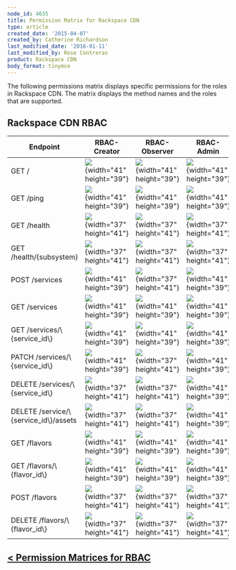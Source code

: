 ```yaml
---
node_id: 4635
title: Permission Matrix for Rackspace CDN
type: article
created_date: '2015-04-07'
created_by: Catherine Richardson
last_modified_date: '2016-01-11'
last_modified_by: Rose Contreras
product: Rackspace CDN
body_format: tinymce
---
```


The following permissions matrix displays specific permissions for the
roles in Rackspace CDN. The matrix displays the method names and the
roles that are supported.

Rackspace CDN RBAC
------------------

| Endpoint                                 | RBAC-Creator                                                                                           | RBAC-Observer                                                                                          | RBAC-Admin                                                                                             | RBAC-Operator                                                                                          |
|------------------------------------------|--------------------------------------------------------------------------------------------------------|--------------------------------------------------------------------------------------------------------|--------------------------------------------------------------------------------------------------------|--------------------------------------------------------------------------------------------------------|
| GET /                                    | ![](/knowledge_center/sites/default/files/field/image/green%20checkmark_4.png){width="41" height="39"} | ![](/knowledge_center/sites/default/files/field/image/green%20checkmark_4.png){width="41" height="39"} | ![](/knowledge_center/sites/default/files/field/image/green%20checkmark_4.png){width="41" height="39"} | ![](/knowledge_center/sites/default/files/field/image/green%20checkmark_4.png){width="41" height="39"} |
| GET /ping                                | ![](/knowledge_center/sites/default/files/field/image/green%20checkmark_4.png){width="41" height="39"} | ![](/knowledge_center/sites/default/files/field/image/green%20checkmark_4.png){width="41" height="39"} | ![](/knowledge_center/sites/default/files/field/image/green%20checkmark_4.png){width="41" height="39"} | ![](/knowledge_center/sites/default/files/field/image/green%20checkmark_4.png){width="41" height="39"} |
| GET /health                              | ![](/knowledge_center/sites/default/files/field/image/red%20X.png){width="37" height="41"}             | ![](/knowledge_center/sites/default/files/field/image/red%20X.png){width="37" height="41"}             | ![](/knowledge_center/sites/default/files/field/image/red%20X.png){width="37" height="41"}             | ![](/knowledge_center/sites/default/files/field/image/green%20checkmark_4.png){width="41" height="39"} |
| GET /health/{subsystem}                  | ![](/knowledge_center/sites/default/files/field/image/red%20X.png){width="37" height="41"}             | ![](/knowledge_center/sites/default/files/field/image/red%20X.png){width="37" height="41"}             | ![](/knowledge_center/sites/default/files/field/image/red%20X.png){width="37" height="41"}             | ![](/knowledge_center/sites/default/files/field/image/green%20checkmark_4.png){width="41" height="39"} |
| POST /services                           | ![](/knowledge_center/sites/default/files/field/image/green%20checkmark_4.png){width="41" height="39"} | ![](/knowledge_center/sites/default/files/field/image/red%20X.png){width="37" height="41"}             | ![](/knowledge_center/sites/default/files/field/image/green%20checkmark_4.png){width="41" height="39"} | ![](/knowledge_center/sites/default/files/field/image/red%20X.png){width="37" height="41"}             |
| GET /services                            | ![](/knowledge_center/sites/default/files/field/image/green%20checkmark_4.png){width="41" height="39"} | ![](/knowledge_center/sites/default/files/field/image/green%20checkmark_4.png){width="41" height="39"} | ![](/knowledge_center/sites/default/files/field/image/green%20checkmark_4.png){width="41" height="39"} | ![](/knowledge_center/sites/default/files/field/image/green%20checkmark_4.png){width="41" height="39"} |
| GET /services/\\{service\_id\\}          | ![](/knowledge_center/sites/default/files/field/image/green%20checkmark_4.png){width="41" height="39"} | ![](/knowledge_center/sites/default/files/field/image/green%20checkmark_4.png){width="41" height="39"} | ![](/knowledge_center/sites/default/files/field/image/green%20checkmark_4.png){width="41" height="39"} | ![](/knowledge_center/sites/default/files/field/image/green%20checkmark_4.png){width="41" height="39"} |
| PATCH /services/\\{service\_id\\}        | ![](/knowledge_center/sites/default/files/field/image/green%20checkmark_4.png){width="41" height="39"} | ![](/knowledge_center/sites/default/files/field/image/red%20X.png){width="37" height="41"}             | ![](/knowledge_center/sites/default/files/field/image/green%20checkmark_4.png){width="41" height="39"} | ![](/knowledge_center/sites/default/files/field/image/red%20X.png){width="37" height="41"}             |
| DELETE /services/\\{service\_id\\}       | ![](/knowledge_center/sites/default/files/field/image/red%20X.png){width="37" height="41"}             | ![](/knowledge_center/sites/default/files/field/image/red%20X.png){width="37" height="41"}             | ![](/knowledge_center/sites/default/files/field/image/green%20checkmark_4.png){width="41" height="39"} | ![](/knowledge_center/sites/default/files/field/image/red%20X.png){width="37" height="41"}             |
| DELETE /service/\\{service\_id\\}/assets | ![](/knowledge_center/sites/default/files/field/image/red%20X.png){width="37" height="41"}             | ![](/knowledge_center/sites/default/files/field/image/red%20X.png){width="37" height="41"}             | ![](/knowledge_center/sites/default/files/field/image/green%20checkmark_4.png){width="41" height="39"} | ![](/knowledge_center/sites/default/files/field/image/red%20X.png){width="37" height="41"}             |
| GET /flavors                             | ![](/knowledge_center/sites/default/files/field/image/green%20checkmark_4.png){width="41" height="39"} | ![](/knowledge_center/sites/default/files/field/image/green%20checkmark_4.png){width="41" height="39"} | ![](/knowledge_center/sites/default/files/field/image/green%20checkmark_4.png){width="41" height="39"} | ![](/knowledge_center/sites/default/files/field/image/green%20checkmark_4.png){width="41" height="39"} |
| GET /flavors/\\{flavor\_id\\}            | ![](/knowledge_center/sites/default/files/field/image/green%20checkmark_4.png){width="41" height="39"} | ![](/knowledge_center/sites/default/files/field/image/green%20checkmark_4.png){width="41" height="39"} | ![](/knowledge_center/sites/default/files/field/image/green%20checkmark_4.png){width="41" height="39"} | ![](/knowledge_center/sites/default/files/field/image/green%20checkmark_4.png){width="41" height="39"} |
| POST /flavors                            | ![](/knowledge_center/sites/default/files/field/image/red%20X.png){width="37" height="41"}             | ![](/knowledge_center/sites/default/files/field/image/red%20X.png){width="37" height="41"}             | ![](/knowledge_center/sites/default/files/field/image/red%20X.png){width="37" height="41"}             | ![](/knowledge_center/sites/default/files/field/image/green%20checkmark_4.png){width="41" height="39"} |
| DELETE /flavors/\\{flavor\_id\\}         | ![](/knowledge_center/sites/default/files/field/image/red%20X.png){width="37" height="41"}             | ![](/knowledge_center/sites/default/files/field/image/red%20X.png){width="37" height="41"}             | ![](/knowledge_center/sites/default/files/field/image/red%20X.png){width="37" height="41"}             | ![](/knowledge_center/sites/default/files/field/image/green%20checkmark_4.png){width="41" height="39"} |

### <span> </span>

[&lt; Permission Matrices for RBAC](/howto/permissions-matrix-for-role-based-access-control-rbac)
--------------------------------------------------------------------------------------------------------------------------------------------



